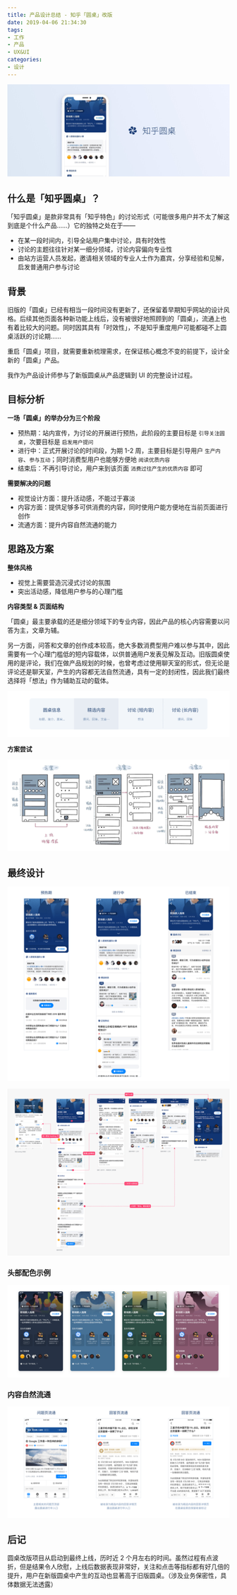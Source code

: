 ```yaml
---
title: 产品设计总结 - 知乎「圆桌」改版
date: 2019-04-06 21:34:30
tags:
- 工作
- 产品
- UX&UI
categories:
- 设计
---
```


![rt_cover](知乎圆桌/rt_cover.jpg)

## 什么是「知乎圆桌」？

「知乎圆桌」是款非常具有「知乎特色」的讨论形式（可能很多用户并不太了解这到底是个什么产品……）它的独特之处在于——

- 在某一段时间内，引导全站用户集中讨论，具有时效性
- 讨论的主题往往针对某一细分领域，讨论内容偏向专业性
- 由站方运营人员发起，邀请相关领域的专业人士作为嘉宾，分享经验和见解，启发普通用户参与讨论

<!--more-->

## 背景

旧版的「圆桌」已经有相当一段时间没有更新了，还保留着早期知乎网站的设计风格。后续其他页面各种新功能上线后，没有被很好地照顾到的「圆桌」，流通上也有着比较大的问题。同时因其具有「时效性」，不是知乎重度用户可能都碰不上圆桌活跃的讨论期……

重启「圆桌」项目，就需要重新梳理需求，在保证核心概念不变的前提下，设计全新的「圆桌」产品。

我作为产品设计师参与了新版圆桌从产品逻辑到 UI 的完整设计过程。

## 目标分析

**一场「圆桌」的举办分为三个阶段**

- 预热期：站内宣传，为讨论的开展进行预热，此阶段的主要目标是 `引导关注圆桌`，次要目标是 `启发用户提问`
- 进行中：正式开展讨论的时间段，为期 1-2 周，主要目标是引导用户 `生产内容`、`参与互动`；同时消费型用户也能够方便地 `阅读优质内容`
- 结束后：不再引导讨论，用户来到该页面 `消费过往产生的优质内容` 即可

**需要解决的问题**

- 视觉设计方面：提升活动感，不能过于寡淡
- 内容方面：提供足够多可供消费的内容，同时使用户能方便地在当前页面进行创作
- 流通方面：提升内容自然流通的能力

## 思路及方案

**整体风格**

- 视觉上需要营造沉浸式讨论的氛围
- 突出活动感，降低用户参与的心理门槛

**内容类型 & 页面结构**

「圆桌」最主要承载的还是细分领域下的专业内容，因此产品的核心内容需要以问答为主，文章为辅。

另一方面，问答和文章的创作成本较高，绝大多数消费型用户难以参与其中，因此需要有一个心理门槛低的短内容载体，以供普通用户发表见解及互动。旧版圆桌使用的是评论，我们在做产品规划的时候，也曾考虑过使用聊天室的形式，但无论是评论还是聊天室，产生的内容都无法自然流通，具有一定的封闭性，因此我们最终选择将「想法」作为辅助互动的载体。

![rt_1](知乎圆桌/rt_2.png)

**方案尝试**

![rt_1](知乎圆桌/rt_1.jpg)

## 最终设计

![rt_5](知乎圆桌/rt_5.png)

![rt_4](知乎圆桌/rt_4.png)

### 头部配色示例

![rt_7](知乎圆桌/rt_7.png)

### 内容自然流通

![rt_6](知乎圆桌/rt_6.png)

## 后记

圆桌改版项目从启动到最终上线，历时近 2 个月左右的时间。虽然过程有点波折，但是结果令人欣慰，上线后数据表现非常好，关注和点击等指标都有好几倍的提升，用户在新版圆桌中产生的互动也显著高于旧版圆桌。（涉及业务保密性，具体数据无法透露）